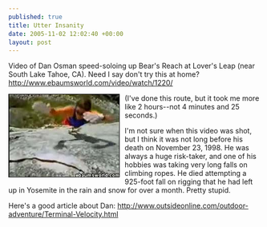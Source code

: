 ```yaml
---
published: true
title: Utter Insanity
date: 2005-11-02 12:02:40 +00:00
layout: post
---
```


Video of Dan Osman speed-soloing up Bear's Reach at Lover's Leap (near South Lake Tahoe, CA). Need I say don't try this at home? <a href="http://www.ebaumsworld.com/video/watch/1220/">http://www.ebaumsworld.com/video/watch/1220/</a>

<img src="/public/images/dano_leap_sm.jpg" width="220" height="165" alt="Dan Osman dyno on Bear&#39;s Reach" style="float: left; margin: 0px 10px 10px 0px; border: 1px solid black;"/>

(I've done this route, but it took me more like 2 hours--not 4 minutes and 25 seconds.)

I'm not sure when this video was shot, but I think it was not long before his death on November 23, 1998. He was always a huge risk-taker, and one of his hobbies was taking very long falls on climbing ropes. He died attempting a 925-foot fall on rigging that he had left up in Yosemite in the rain and snow for over a month. Pretty stupid.

Here's a good article about Dan: <a href="http://www.outsideonline.com/outdoor-adventure/Terminal-Velocity.html">
http://www.outsideonline.com/outdoor-adventure/Terminal-Velocity.html</a>
